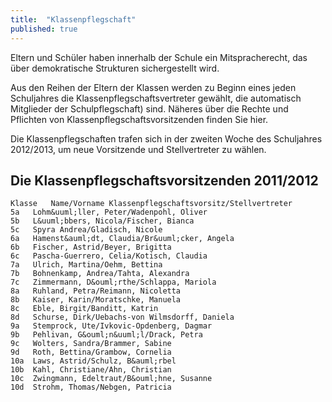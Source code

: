 ```yaml
---
title:  "Klassenpflegschaft"
published: true
---
```


Eltern und Sch&uuml;ler haben innerhalb der Schule ein Mitspracherecht, das &uuml;ber demokratische Strukturen sichergestellt wird.

Aus den Reihen der Eltern der Klassen werden zu Beginn eines jeden Schuljahres die Klassenpflegschaftsvertreter gew&auml;hlt, die automatisch Mitglieder der Schulpflegschaft) sind. N&auml;heres &uuml;ber die Rechte und Pflichten von Klassenpflegschaftsvorsitzenden finden Sie hier.

Die Klassenpflegschaften trafen sich in der zweiten Woche des Schuljahres 2012/2013, um neue Vorsitzende und Stellvertreter zu w&auml;hlen. 


## Die Klassenpflegschaftsvorsitzenden 2011/2012

	Klasse	 Name/Vorname Klassenpflegschaftsvorsitz/Stellvertreter
	5a	 Lohm&uuml;ller, Peter/Wadenpohl, Oliver
	5b	 L&uuml;bbers, Nicola/Fischer, Bianca
	5c	 Spyra Andrea/Gladisch, Nicole
	6a	 Hamenst&auml;dt, Claudia/Br&uuml;cker, Angela
	6b	 Fischer, Astrid/Beyer, Brigitta
	6c	 Pascha-Guerrero, Celia/Kotisch, Claudia
	7a	 Ulrich, Martina/Oehm, Bettina
	7b	 Bohnenkamp, Andrea/Tahta, Alexandra
	7c	 Zimmermann, D&ouml;rthe/Schlappa, Mariola
	8a	 Ruhland, Petra/Reimann, Nicoletta
	8b	 Kaiser, Karin/Moratschke, Manuela
	8c	 Eble, Birgit/Banditt, Katrin
	8d	 Schurse, Dirk/Uebachs-von Wilmsdorff, Daniela
	9a	 Stemprock, Ute/Ivkovic-Opdenberg, Dagmar
	9b	 Pehlivan, G&ouml;n&uuml;l/Drack, Petra
	9c	 Wolters, Sandra/Brammer, Sabine
	9d	 Roth, Bettina/Grambow, Cornelia
	10a	 Laws, Astrid/Schulz, B&auml;rbel
	10b	 Kahl, Christiane/Ahn, Christian
	10c	 Zwingmann, Edeltraut/B&ouml;hne, Susanne
	10d	 Strohm, Thomas/Nebgen, Patricia
